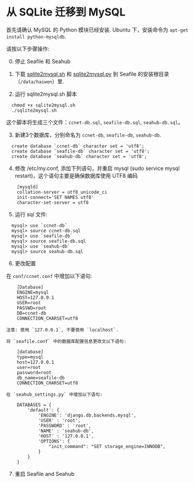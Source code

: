 # 从 SQLite 迁移到 MySQL

首先请确认 MySQL 的 Python 模块已经安装. Ubuntu 下，安装命令为 `apt-get install python-mysqldb`.

请按以下步骤操作:

0. 停止 Seafile 和 Seahub

1. 下载 [sqlite2mysql.sh](https://raw.github.com/haiwen/seafile/master/scripts/sqlite2mysql.sh) 和 [sqlite2mysql.py](https://raw.github.com/haiwen/seafile/master/scripts/sqlite2mysql.py) 到 Seafile 的安装根目录（`/data/haiwen`）里.

2. 运行 sqlite2mysql.sh 脚本
```
  chmod +x sqlite2mysql.sh
  ./sqlite2mysql.sh
```
  这个脚本将生成三个文件：`ccnet-db.sql`, `seafile-db.sql`, `seahub-db.sql`。

3. 新建3个数据库，分别命名为 `ccnet-db`, `seafile-db`, `seahub-db`.
```
  create database `ccnet-db` character set = 'utf8';
  create database `seafile-db` character set = 'utf8';
  create database `seahub-db` character set = 'utf8';
```

4. 修改 /etc/my.conf, 添加下列语句，并重启 mysql (sudo service mysql restart)，这个语句主要是确保数据库使用 UTF8 编码
```
    [mysqld]
    collation-server = utf8_unicode_ci
    init-connect='SET NAMES utf8'
    character-set-server = utf8
```

5. 运行 sql 文件:
```
  mysql> use `ccnet-db`
  mysql> source ccnet-db.sql
  mysql> use `seafile-db`
  mysql> source seafile-db.sql
  mysql> use `seahub-db`
  mysql> source seahub-db.sql
```

6. 更改配置

  在 `conf/ccnet.conf` 中增加以下语句:

        [Database]
        ENGINE=mysql
        HOST=127.0.0.1
        USER=root
        PASSWD=root
        DB=ccnet-db
        CONNECTION_CHARSET=utf8

    注意: 使用 `127.0.0.1`, 不要使用 `localhost`.

    将 `seafile.conf` 中的数据库配置信息更改文以下语句:

        [database]
        type=mysql
        host=127.0.0.1
        user=root
        password=root
        db_name=seafile-db
        CONNECTION_CHARSET=utf8

    在 `seahub_settings.py` 中增加以下语句:

        DATABASES = {
            'default': {
                'ENGINE': 'django.db.backends.mysql',
                'USER' : 'root',
                'PASSWORD' : 'root',
                'NAME' : 'seahub-db',
                'HOST' : '127.0.0.1',
                'OPTIONS': {
                    "init_command": "SET storage_engine=INNODB",
                }
            }
        }

7. 重启 Seafile and Seahub


